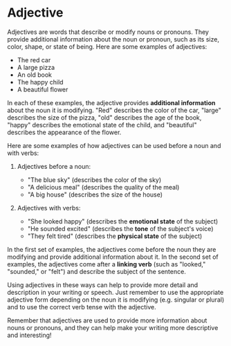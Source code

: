 # Adjective

Adjectives are words that describe or modify nouns or pronouns. They provide additional information about the noun or pronoun, such as its size, color, shape, or state of being. Here are some examples of adjectives:

- The red car
- A large pizza
- An old book
- The happy child
- A beautiful flower

In each of these examples, the adjective provides **additional information** about the noun it is modifying. "Red" describes the color of the car, "large" describes the size of the pizza, "old" describes the age of the book, "happy" describes the emotional state of the child, and "beautiful" describes the appearance of the flower.

Here are some examples of how adjectives can be used before a noun and with verbs:

1. Adjectives before a noun:
   - "The blue sky" (describes the color of the sky)
   - "A delicious meal" (describes the quality of the meal)
   - "A big house" (describes the size of the house)

2. Adjectives with verbs:
   - "She looked happy" (describes the **emotional state** of the subject)
   - "He sounded excited" (describes the **tone** of the subject's voice)
   - "They felt tired" (describes the **physical state** of the subject)

In the first set of examples, the adjectives come before the noun they are modifying and provide additional information about it. In the second set of examples, the adjectives come after a **linking verb** (such as "looked," "sounded," or "felt") and describe the subject of the sentence.

Using adjectives in these ways can help to provide more detail and description in your writing or speech. Just remember to use the appropriate adjective form depending on the noun it is modifying (e.g. singular or plural) and to use the correct verb tense with the adjective.

Remember that adjectives are used to provide more information about nouns or pronouns, and they can help make your writing more descriptive and interesting!
